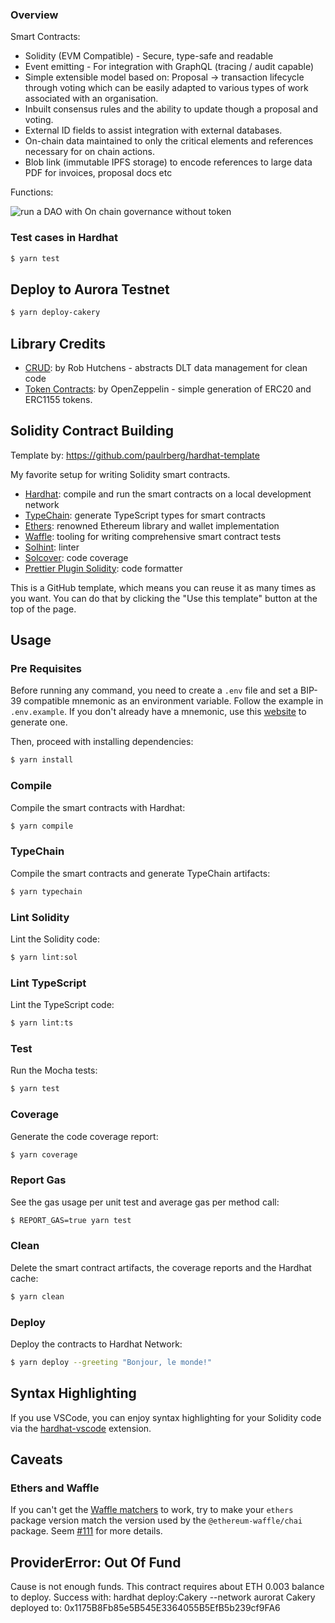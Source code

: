 ### Overview

Smart Contracts:

- Solidity (EVM Compatible) - Secure, type-safe and readable
- Event emitting - For integration with GraphQL (tracing / audit capable)
- Simple extensible model based on: Proposal -> transaction lifecycle through voting which can be easily adapted to various types of work associated with an organisation.
- Inbuilt consensus rules and the ability to update though a proposal and voting.
- External ID fields to assist integration with external databases.
- On-chain data maintained to only the critical elements and references necessary for on chain actions.
- Blob link (immutable IPFS storage) to encode references to large data PDF for invoices, proposal docs etc

Functions:

![run a DAO with On chain governance without token](
https://res.cloudinary.com/devpost/image/fetch/s--vU4BFFGE--/c_limit,f_auto,fl_lossy,q_auto:eco,w_900/https://challengepost-s3-challengepost.netdna-ssl.com/photos/production/software_photos/001/927/638/datas/original.jpg)


### Test cases in Hardhat

```sh
$ yarn test
```



## Deploy to Aurora Testnet

```sh
$ yarn deploy-cakery
```


## Library Credits

- [CRUD](https://github.com/rob-Hitchens/UnorderedKeySet): by Rob Hutchens - abstracts DLT data management for clean code
- [Token Contracts](https://github.com/openzeppelin): by OpenZeppelin - simple generation of ERC20 and ERC1155 tokens.


## Solidity Contract Building

Template by: https://github.com/paulrberg/hardhat-template

My favorite setup for writing Solidity smart contracts.

- [Hardhat](https://github.com/nomiclabs/hardhat): compile and run the smart contracts on a local development network
- [TypeChain](https://github.com/ethereum-ts/TypeChain): generate TypeScript types for smart contracts
- [Ethers](https://github.com/ethers-io/ethers.js/): renowned Ethereum library and wallet implementation
- [Waffle](https://github.com/EthWorks/Waffle): tooling for writing comprehensive smart contract tests
- [Solhint](https://github.com/protofire/solhint): linter
- [Solcover](https://github.com/sc-forks/solidity-coverage): code coverage
- [Prettier Plugin Solidity](https://github.com/prettier-solidity/prettier-plugin-solidity): code formatter

This is a GitHub template, which means you can reuse it as many times as you want. You can do that by clicking the "Use this
template" button at the top of the page.

## Usage

### Pre Requisites

Before running any command, you need to create a `.env` file and set a BIP-39 compatible mnemonic as an environment
variable. Follow the example in `.env.example`. If you don't already have a mnemonic, use this [website](https://iancoleman.io/bip39/) to generate one.

Then, proceed with installing dependencies:

```sh
$ yarn install
```

### Compile

Compile the smart contracts with Hardhat:

```sh
$ yarn compile
```

### TypeChain

Compile the smart contracts and generate TypeChain artifacts:

```sh
$ yarn typechain
```

### Lint Solidity

Lint the Solidity code:

```sh
$ yarn lint:sol
```

### Lint TypeScript

Lint the TypeScript code:

```sh
$ yarn lint:ts
```

### Test

Run the Mocha tests:

```sh
$ yarn test
```

### Coverage

Generate the code coverage report:

```sh
$ yarn coverage
```

### Report Gas

See the gas usage per unit test and average gas per method call:

```sh
$ REPORT_GAS=true yarn test
```

### Clean

Delete the smart contract artifacts, the coverage reports and the Hardhat cache:

```sh
$ yarn clean
```

### Deploy

Deploy the contracts to Hardhat Network:

```sh
$ yarn deploy --greeting "Bonjour, le monde!"
```

## Syntax Highlighting

If you use VSCode, you can enjoy syntax highlighting for your Solidity code via the [hardhat-vscode](https://github.com/NomicFoundation/hardhat-vscode) extension.

## Caveats

### Ethers and Waffle

If you can't get the [Waffle matchers](https://ethereum-waffle.readthedocs.io/en/latest/matchers.html) to work, try to
make your `ethers` package version match the version used by the `@ethereum-waffle/chai` package. Seem
[#111](https://github.com/paulrberg/solidity-template/issues/111) for more details.




## ProviderError: Out Of Fund

Cause is not enough funds.  This contract requires about ETH 0.003 balance to deploy.
Success with: hardhat deploy:Cakery --network aurorat
Cakery deployed to:  0x1175B8Fb85e5B545E3364055B5EfB5b239cf9FA6
